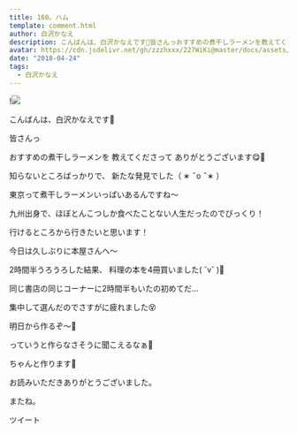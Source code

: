 ```yaml
---
title: 160。ハム
template: comment.html
author: 白沢かなえ
description: こんばんは、白沢かなえです🌷皆さんっおすすめの煮干しラーメンを教えてくださってありがとうございます😋🌸知らないところばっかりで、新たな発見でし...
avatar: https://cdn.jsdelivr.net/gh/zzzhxxx/227WiKi@master/docs/assets/photo/avatar/kanae.jpg
date: "2018-04-24"
tags:
  - 白沢かなえ
---
```


!![](https://cdn.jsdelivr.net/gh/227WiKi/227WiKi-image@master/blog-image/kanae-2018-04-24_1.jpg)












こんばんは、白沢かなえです🌷











皆さんっ

おすすめの煮干しラーメンを
教えてくださって
ありがとうございます😋🌸

知らないところばっかりで、
新たな発見でした（ ∗   ̑ o   ̑ ∗ ）



東京って煮干しラーメンいっぱいあるんですね〜

九州出身で、ほぼとんこつしか食べたことない人生だったのでびっくり！






行けるところから行きたいと思います！













今日は久しぶりに本屋さんへ〜



2時間半うろうろした結果、
料理の本を4冊買いました( ˘v˘ )🧡



同じ書店の同じコーナーに2時間半もいたの初めてだ…



集中して選んだのでさすがに疲れました😵












明日から作るぞ〜🐶


























っていうと作らなさそうに聞こえるなぁ🤔






ちゃんと作ります👻













お読みいただきありがとうございました。


またね。


ツイート



